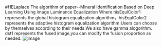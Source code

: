 #HELaplace
 The algorithm of paper--Mineral Identification Based on Deep Learning Using Image Luminance Equalization
Where hisEqulColor1 represents the global histogram equalization algorithm，hisEqulColor2 represents the adaptive histogram equalization algorithm.Users can choose by themselves according to their needs.We also have gamma alogorithm.
dst1 represents the fused image,you can modify the fusion proportion as needed.
![image](https://user-images.githubusercontent.com/81454506/177541550-c9c3f387-6152-488b-942e-b26154a6dc9f.png)
